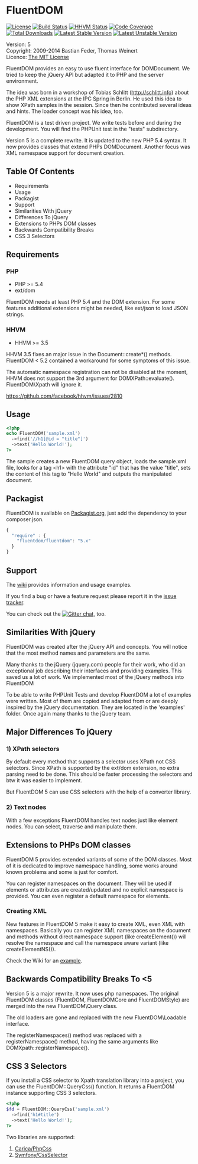 # FluentDOM

[![License](https://poser.pugx.org/fluentdom/fluentdom/license.svg)](http://www.opensource.org/licenses/mit-license.php)
[![Build Status](https://travis-ci.org/FluentDOM/FluentDOM.svg?branch=master)](https://travis-ci.org/FluentDOM/FluentDOM)
[![HHVM Status](http://hhvm.h4cc.de/badge/fluentdom/fluentdom.png)](http://hhvm.h4cc.de/package/fluentdom/fluentdom)
[![Code Coverage](https://scrutinizer-ci.com/g/FluentDOM/FluentDOM/badges/coverage.png?b=master)](https://scrutinizer-ci.com/g/FluentDOM/FluentDOM/?branch=master)
[![Total Downloads](https://poser.pugx.org/fluentdom/fluentdom/downloads.svg)](https://packagist.org/packages/fluentdom/fluentdom)
[![Latest Stable Version](https://poser.pugx.org/fluentdom/fluentdom/v/stable.svg)](https://packagist.org/packages/fluentdom/fluentdom)
[![Latest Unstable Version](https://poser.pugx.org/fluentdom/fluentdom/v/unstable.svg)](https://packagist.org/packages/fluentdom/fluentdom)

  Version: 5<br />
  Copyright: 2009-2014 Bastian Feder, Thomas Weinert <br />
  Licence: [The MIT License](http://www.opensource.org/licenses/mit-license.php) <br />

FluentDOM provides an easy to use fluent interface for DOMDocument. We tried to
keep the jQuery API but adapted it to PHP and the server environment.

The idea was born in a workshop of Tobias Schlitt (http://schlitt.info) about
the PHP XML extensions at the IPC Spring in Berlin. He used this idea to show
XPath samples in the session. Since then he contributed several ideas and hints.
The loader concept was his idea, too.

FluentDOM is a test driven project. We write tests before and during the
development. You will find the PHPUnit test in the "tests" subdirectory.

Version 5 is a complete rewrite. It is updated to the new PHP 5.4 syntax. It
now provides classes that extend PHPs DOMDocument. Another focus was
XML namespace support for document creation.

## Table Of Contents
* Requirements
* Usage
* Packagist
* Support
* Similarities With jQuery
* Differences To jQuery
* Extensions to PHPs DOM classes
* Backwards Compatibility Breaks
* CSS 3 Selectors

## Requirements

### PHP

 * PHP >= 5.4
 * ext/dom

FluentDOM needs at least PHP 5.4 and the DOM extension. For some features
additional extensions might be needed, like ext/json to load JSON strings.

### HHVM

 * HHVM >= 3.5

HHVM 3.5 fixes an major issue in the Document::create*() methods. 
FluentDOM < 5.2 contained a workaround for some symptoms of this issue.

The automatic namespace registration can not be disabled at the moment, 
HHVM does not support the 3rd argument for DOMXPath::evaluate(). 
FluentDOM\Xpath will ignore it.

https://github.com/facebook/hhvm/issues/2810

## Usage

```php
<?php
echo FluentDOM('sample.xml')
  ->find('//h1[@id = "title"]')
  ->text('Hello World!');
?>
```

The sample creates a new FluentDOM query object, loads the sample.xml file,
looks for a tag &lt;h1> with the attribute "id" that has the value "title",
sets the content of this tag to "Hello World" and outputs the manipulated
document.

## Packagist

FluentDOM is available on [Packagist.org](https://packagist.org/packages/fluentdom/fluentdom), just add the dependency to your composer.json.

```javascript
{
  "require" : {
    "fluentdom/fluentdom": "5.x"
  }
}
```

## Support

The [wiki](https://github.com/FluentDOM/FluentDOM/wiki) provides information and usage examples.

If you find a bug or have a feature request please report it in the [issue tracker](https://github.com/FluentDOM/FluentDOM/issues).

You can check out the [![Gitter chat](https://badges.gitter.im/FluentDOM/FluentDOM.png)](https://gitter.im/FluentDOM/FluentDOM), too.


## Similarities With jQuery

FluentDOM was created after the jQuery API and concepts. You will notice that
the most method names and parameters are the same.

Many thanks to the jQuery (jquery.com) people for their work, who did an
exceptional job describing their interfaces and providing examples. This saved
us a lot of work. We implemented most of the jQuery methods into FluentDOM

To be able to write PHPUnit Tests and develop FluentDOM a lot of examples were
written. Most of them are copied and adapted from or are deeply inspired by the
jQuery documentation. They are located in the 'examples' folder.
Once again many thanks to the jQuery team.

## Major Differences To jQuery

### 1) XPath selectors

By default every method that supports a selector uses XPath not CSS selectors.
Since XPath is supported by the ext/dom extension, no extra parsing need to be
done. This should be faster processing the selectors and btw it was easier to implement.

But FluentDOM 5 can use CSS selectors with the help of a converter library.

### 2) Text nodes

With a few exceptions FluentDOM handles text nodes just like element nodes.
You can select, traverse and manipulate them.

## Extensions to PHPs DOM classes

FluentDOM 5 provides extended variants of some of the DOM classes. Most of
it is dedicated to improve namespace handling, some works around known problems
and some is just for comfort.

You can register namespaces on the document. They will be used if elements
or attributes are created/updated and no explicit namespace is provided. You can
even register a default namespace for elements.

### Creating XML

New features in FluentDOM 5 make it easy to create XML, even XML with namespaces. Basically you can register XML namespaces on the document and methods without direct namespace support (like createElement()) will resolve the namespace and call the namespace aware variant (like createElementNS()).

Check the Wiki for an [example](https://github.com/FluentDOM/FluentDOM/wiki/Creating-XML-with-Namespaces-%28Atom%29).

## Backwards Compatibility Breaks To &lt;5

Version 5 is a major rewrite. It now uses php namespaces. The original FluentDOM
classes (FluentDOM, FluentDOMCore and FluentDOMStyle) are merged into the new
FluentDOM\Query class.

The old loaders are gone and replaced with the new FluentDOM\Loadable interface.

The registerNamespaces() method was replaced with a registerNamespace() method,
having the same arguments like DOMXpath::registerNamespace().

## CSS 3 Selectors

If you install a CSS selector to Xpath translation library into a project,
you can use the FluentDOM::QueryCss() function. It returns a FluentDOM instance
supporting CSS 3 selectors.

```php
<?php
$fd = FluentDOM::QueryCss('sample.xml')
  ->find('h1#title')
  ->text('Hello World!');
?>
```

Two libraries are supported:

  1. [Carica/PhpCss](https://github.com/ThomasWeinert/PhpCss)
  2. [Symfony/CssSelector](https://github.com/symfony/CssSelector)

